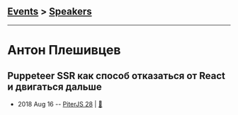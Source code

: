 ## [Events](../README.md) > [Speakers](../speakers.md)
---

# Антон Плешивцев

## Puppeteer SSR как способ отказаться от React и двигаться дальше
- 2018 Aug 16 -- [PiterJS 28](https://www.youtube.com/watch?v=bcNDItJjnmk)  | [:notebook:](https://fs.piterjs.org/events/28/pleshivtsev.pdf)  
